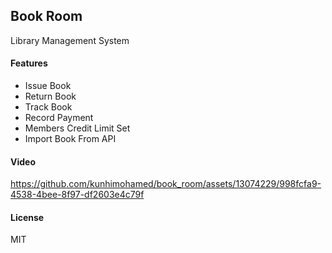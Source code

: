 ## Book Room

Library Management System

#### Features

* Issue Book<br />
* Return Book<br />
* Track Book<br />
* Record Payment<br />
* Members Credit Limit Set<br />
* Import Book From API<br />

#### Video

https://github.com/kunhimohamed/book_room/assets/13074229/998fcfa9-4538-4bee-8f97-df2603e4c79f

#### License

MIT

